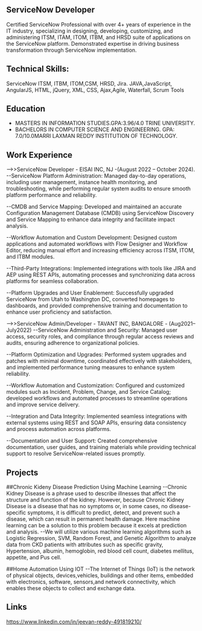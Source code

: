 ## ServiceNow Developer
Certified ServiceNow Professional with over 4+ years of experience in the IT industry, specializing in designing, developing, customizing, and administering ITSM, ITAM, ITOM, ITBM, and HRSD suite of applications on the ServiceNow platform. Demonstrated expertise in driving business transformation through ServiceNow implementation.

## Technical Skills: 
ServiceNow ITSM, ITBM, ITOM,CSM, HRSD, Jira.  JAVA,JavaScript, AngularJS, HTML, jQuery, XML, CSS, Ajax,Agile, Waterfall, Scrum Tools 

## Education
- MASTERS IN INFORMATION STUDIES.GPA:3.96/4.0 TRINE UNIVERSITY.
- BACHELORS IN COMPUTER SCIENCE AND ENGINEERING. GPA: 7.0/10.0MARRI LAXMAN REDDY INSTITUTION OF TECHNOLOGY. 

## Work Experience
-->>ServiceNow Developer - EISAI INC, NJ -(August 2022 – October 2024). 
--ServiceNow Platform Administration: Managed day-to-day operations, including user management, instance health monitoring, and troubleshooting, while performing regular system audits to ensure smooth platform performance and reliability.

--CMDB and Service Mapping: Developed and maintained an accurate Configuration Management Database (CMDB) using ServiceNow Discovery and Service Mapping to enhance data integrity and facilitate impact analysis.

--Workflow Automation and Custom Development: Designed custom applications and automated workflows with Flow Designer and Workflow Editor, reducing manual effort and increasing efficiency across ITSM, ITOM, and ITBM modules.

--Third-Party Integrations: Implemented integrations with tools like JIRA and AEP using REST APIs, automating processes and synchronizing data across platforms for seamless collaboration.

--Platform Upgrades and User Enablement: Successfully upgraded ServiceNow from Utah to Washington DC, converted homepages to dashboards, and provided comprehensive training and documentation to enhance user proficiency and satisfaction.

-->>ServiceNow Admin/Developer - TAVANT INC, BANGALORE - (Aug2021–July2022) 
--ServiceNow Administration and Security: Managed user access, security roles, and compliance through regular access reviews and audits, ensuring adherence to organizational policies.

--Platform Optimization and Upgrades: Performed system upgrades and patches with minimal downtime, coordinated effectively with stakeholders, and implemented performance tuning measures to enhance system reliability.

--Workflow Automation and Customization: Configured and customized modules such as Incident, Problem, Change, and Service Catalog; developed workflows and automated processes to streamline operations and improve service delivery.

--Integration and Data Integrity: Implemented seamless integrations with external systems using REST and SOAP APIs, ensuring data consistency and process automation across platforms.

--Documentation and User Support: Created comprehensive documentation, user guides, and training materials while providing technical support to resolve ServiceNow-related issues promptly.

## Projects

##Chronic Kideny Disease Prediction Using Machine Learning
--Chronic Kidney Disease is a phrase used to describe illnesses that affect the structure and function of the kidney. However, because Chronic Kidney Disease is a disease that has no symptoms or, in some cases, no disease-specific symptoms, it is difficult to predict, detect, and prevent such a disease, which can result in permanent health damage. Here machine learning can be a solution to this problem because it excels at prediction and analysis.
--We will utilize various machine learning algorithms such as Logistic Regression, SVM, Random Forest, and Genetic Algorithm to analyze data from CKD patients with attributes such as specific gravity, Hypertension, albumin, hemoglobin, red blood cell count, diabetes mellitus, appetite, and Pus cell.

##Home Automation Using IOT
--The Internet of Things (IoT) is the network of physical objects, devices,vehicles, buildings and other items, embedded with electronics, software, sensors,and network connectivity, which enables these objects to collect and exchange data.

## Links
https://www.linkedin.com/in/jeevan-reddy-491819210/

